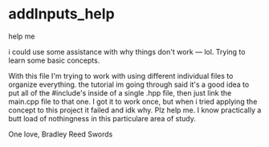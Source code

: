 # addInputs_help
help me

i could use some assistance with why things don't work — lol. Trying to learn some basic concepts.

With this file I'm trying to work with using different individual files to organize everything. the tutorial im going through said it's a good idea to put all of the #include's inside of a single .hpp file, then just link the main.cpp file to that one. I got it to work once, but when i tried applying the concept to this project it failed and idk why. Plz help me. I know practically a butt load of nothingness in this particulare area of study.

One love,
Bradley Reed Swords
